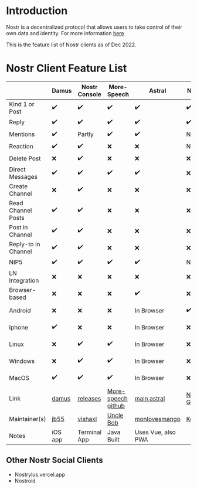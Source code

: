 
# Introduction

Nostr is a decentralized protocol that allows users to take control of their own data and identity. For more information [here](https://github.com/aljazceru/awesome-nostr)

This is the feature list of Nostr clients as of Dec 2022.


# Nostr Client Feature List

|                   |Damus             |Nostr Console     |More-Speech       |Astral            |Nostros           |Anigma            |Alphaama          |Coracle           |
|-------------------|------------------|------------------|------------------|------------------|------------------|------------------|------------------|------------------|
|Kind 1 or Post     |:heavy_check_mark:|:heavy_check_mark:|:heavy_check_mark:|:heavy_check_mark:|:heavy_check_mark:|:x:               |:heavy_check_mark:|:heavy_check_mark:|
|Reply              |:heavy_check_mark:|:heavy_check_mark:|:heavy_check_mark:|:heavy_check_mark:|:heavy_check_mark:|:x:               |:heavy_check_mark:|:heavy_check_mark:|
|Mentions           |:heavy_check_mark:|Partly            |:heavy_check_mark:|:heavy_check_mark:|Not sure          |:heavy_check_mark:|:heavy_check_mark:|:x:               |
|Reaction           |:heavy_check_mark:|:heavy_check_mark:|:x:               |:x:               |Not sure          |:x:               |:heavy_check_mark:|:heavy_check_mark:|
|Delete Post        |:x:               |:heavy_check_mark:|:x:               |:x:               |:x:               |:x:               |:x:               |:x:               |
|Direct Messages    |:heavy_check_mark:|:heavy_check_mark:|:heavy_check_mark:|:heavy_check_mark:|:x:               |:heavy_check_mark:|:x:               |:x:               |
|Create Channel     |:x:               |:heavy_check_mark:|:x:               |:x:               |:x:               |:heavy_check_mark:|:x:               |:heavy_check_mark:|
|Read Channel Posts |:heavy_check_mark:|:heavy_check_mark:|:x:               |:x:               |:x:               |:heavy_check_mark:|:x:               |:heavy_check_mark:|
|Post in Channel    |:heavy_check_mark:|:heavy_check_mark:|:x:               |:x:               |:x:               |:heavy_check_mark:|:x:               |:heavy_check_mark:|
|Reply-to in Channel|:heavy_check_mark:|:heavy_check_mark:|:x:               |:x:               |:x:               |:heavy_check_mark:|:x:               |:x:               |
|NIP5               |:heavy_check_mark:|:heavy_check_mark:|:heavy_check_mark:|:heavy_check_mark:|Not sure          |:x:               |:heavy_check_mark:|:x:               |
|LN Integration     |:x:               |:x:               |:x:               |:x:               |:x:               |:heavy_check_mark:|:x:               |:x:               |
|Browser-based      |:x:               |:x:               |:x:               |:heavy_check_mark:|:x:               |:heavy_check_mark:|:heavy_check_mark:|:heavy_check_mark:|
|Android            |:x:               |:x:               |:x:               |In Browser        |:heavy_check_mark:|In Browser        |In Browser        |In Browser        |
|Iphone             |:heavy_check_mark:|:x:               |:x:               |In Browser        |:x:               |In Browser        |In Browser        |In Browser        |
|Linux              |:x:               |:heavy_check_mark:|:heavy_check_mark:|In Browser        |:x:               |In Browser        |In Browser        |In Browser        |
|Windows            |:x:               |:heavy_check_mark:|:heavy_check_mark:|In Browser        |:x:               |In Browser        |In Browser        |In Browser        |
|MacOS              |:heavy_check_mark:|:heavy_check_mark:|:heavy_check_mark:|In Browser        |:x:               |In Browser        |In Browser        |In Browser        |
|Link               |[damus](https://damus.io/)|[releases](https://github.com/vishalxl/nostr_console/releases)|[More-speech github](https://github.com/unclebob/more-speech)|[main astral](http://astral.ninja)|[Nostros Github](https://github.com/KoalaSat/nostros) |[Anigma](http://anigma.io) |[Alphaama](http://alphaama.com)|[Coracle](https://coracle.social)|
|Maintainer(s)      |[jb55](https://jb55.com/)            |[vishaxl](https://github.com/vishalxl)  |[Uncle Bob](https://github.com/unclebob/)|[monlovesmango](https://github.com/monlovesmango)|[KoalaSat](https://github.com/KoalaSat)  |[Brill Saton](https://github.com/brilliancebitcoin)|[balas](https://github.com/eskema)     |[Staab](https://github.com/staab)|
|Notes              | iOS app          |Terminal App      |Java Built        | Uses Vue, also PWA|                  |PWA               |                  |Svelte SPA       |

## Other Nostr Social Clients

* Nostrylus.vercel.app 
* Nostroid
